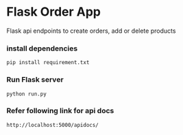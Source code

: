 
# Flask Order App

Flask api endpoints to create orders, add or delete products

### install dependencies
`pip install requirement.txt`
### Run Flask server
`python run.py`
### Refer following link for api docs
`http://localhost:5000/apidocs/` 

